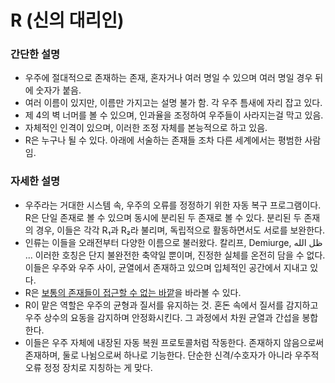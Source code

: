 # R (신의 대리인)
### 간단한 설명
- 우주에 절대적으로 존재하는 존재, 혼자거나 여러 명일 수 있으며 여러 명일 경우 뒤에 숫자가 붙음.
- 여러 이름이 있지만, 이름만 가지고는 설명 불가 함. 각 우주 틈새에 자리 잡고 있다.
- 제 4의 벽 너머를 볼 수 있으며, 인과율을 조정하여 우주들이 사라지는걸 막고 있음.
- 자체적인 인격이 있으며, 이러한 조정 자체를 본능적으로 하고 있음.
- R은 누구나 될 수 있다. 아래에 서술하는 존재들 조차 다른 세계에서는 평범한 사람임.
### 자세한 설명
- 우주라는 거대한 시스템 속, 우주의 오류를 정정하기 위한 자동 복구 프로그램이다. R은 단일 존재로 볼 수 있으며 동시에 분리된 두 존재로 볼 수 있다. 분리된 두 존재의 경우, 이들은 각각 R₁과 R₂라 불리며, 독립적으로 활동하면서도 서로를 보완한다.
- 인류는 이들을 오래전부터 다양한 이름으로 불러왔다. 칼리프, Demiurge, ظل الله ... 이러한 호칭은 단지 불완전한 축약일 뿐이며, 진정한 실체를 온전히 담을 수 없다. 이들은 우주와 우주 사이, 균열에서 존재하고 있으며 입체적인 공간에서 지내고 있다.
- R은 [보통의 존재들이 접근할 수 없는 바깥](https://namu.wiki/w/%EC%A0%9C4%EC%9D%98%20%EB%B2%BD)을 바라볼 수 있다.
- R이 맡은 역할은 우주의 균형과 질서를 유지하는 것. 혼돈 속에서 질서를 감지하고 우주 상수의 요동을 감지하며 안정화시킨다. 그 과정에서 차원 균열과 간섭을 봉합한다.
- 이들은 우주 자체에 내장된 자동 복원 프로토콜처럼 작동한다. 존재하지 않음으로써 존재하며, 둘로 나뉨으로써 하나로 기능한다. 단순한 신격/수호자가 아니라 우주적 오류 정정 장치로 지칭하는 게 맞다.
